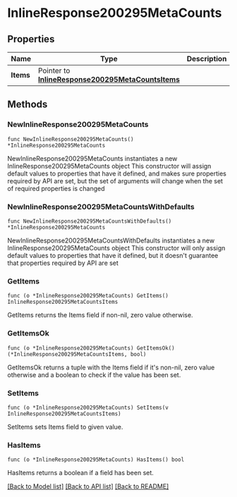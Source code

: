 # InlineResponse200295MetaCounts

## Properties

Name | Type | Description | Notes
------------ | ------------- | ------------- | -------------
**Items** | Pointer to [**InlineResponse200295MetaCountsItems**](InlineResponse200295MetaCountsItems.md) |  | [optional] 

## Methods

### NewInlineResponse200295MetaCounts

`func NewInlineResponse200295MetaCounts() *InlineResponse200295MetaCounts`

NewInlineResponse200295MetaCounts instantiates a new InlineResponse200295MetaCounts object
This constructor will assign default values to properties that have it defined,
and makes sure properties required by API are set, but the set of arguments
will change when the set of required properties is changed

### NewInlineResponse200295MetaCountsWithDefaults

`func NewInlineResponse200295MetaCountsWithDefaults() *InlineResponse200295MetaCounts`

NewInlineResponse200295MetaCountsWithDefaults instantiates a new InlineResponse200295MetaCounts object
This constructor will only assign default values to properties that have it defined,
but it doesn't guarantee that properties required by API are set

### GetItems

`func (o *InlineResponse200295MetaCounts) GetItems() InlineResponse200295MetaCountsItems`

GetItems returns the Items field if non-nil, zero value otherwise.

### GetItemsOk

`func (o *InlineResponse200295MetaCounts) GetItemsOk() (*InlineResponse200295MetaCountsItems, bool)`

GetItemsOk returns a tuple with the Items field if it's non-nil, zero value otherwise
and a boolean to check if the value has been set.

### SetItems

`func (o *InlineResponse200295MetaCounts) SetItems(v InlineResponse200295MetaCountsItems)`

SetItems sets Items field to given value.

### HasItems

`func (o *InlineResponse200295MetaCounts) HasItems() bool`

HasItems returns a boolean if a field has been set.


[[Back to Model list]](../README.md#documentation-for-models) [[Back to API list]](../README.md#documentation-for-api-endpoints) [[Back to README]](../README.md)


